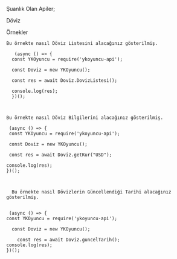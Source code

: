 Şuanlık Olan Apiler;

Döviz

Örnekler

    Bu örnekte nasıl Döviz Listesini alacağınız gösterilmiş.
    
       (async () => {
      const YKOyuncu = require('ykoyuncu-api');

      const Doviz = new YKOyuncu();
	
      const res = await Doviz.DovizListesi();
	
      console.log(res);
      })();
      
      
      
    Bu örnekte nasıl Döviz Bilgilerini alacağınız gösterilmiş.

     (async () => {
     const YKOyuncu = require('ykoyuncu-api');
    
     const Doviz = new YKOyuncu();
		
     const res = await Doviz.getKur("USD");

    console.log(res);
    })();
      
      
      
      Bu örnekte nasıl Dövizlerin Güncellendiği Tarihi alacağınız gösterilmiş.


     (async () => {
	const YKOyuncu = require('ykoyuncu-api');

      const Doviz = new YKOyuncu();

        const res = await Doviz.guncelTarih();
	console.log(res);
    })();


